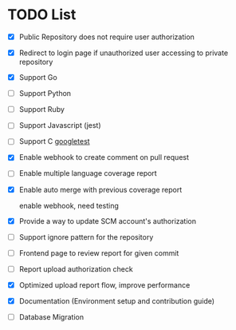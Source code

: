 # TODO List

- [x] Public Repository does not require user authorization
- [x] Redirect to login page if unauthorized user accessing to private repository
- [x] Support Go
- [ ] Support Python
- [ ] Support Ruby
- [ ] Support Javascript (jest)
- [ ] Support C [googletest](https://testing.googleblog.com/2014/07/measuring-coverage-at-google.html)
- [x] Enable webhook to create comment on pull request
- [ ] Enable multiple language coverage report
- [x] Enable auto merge with previous coverage report

    enable webhook, need testing

- [x] Provide a way to update SCM account's authorization
- [ ] Support ignore pattern for the repository
- [ ] Frontend page to review report for given commit
- [ ] Report upload authorization check
- [x] Optimized upload report flow, improve performance
- [x] Documentation (Environment setup and contribution guide)
- [ ] Database Migration
